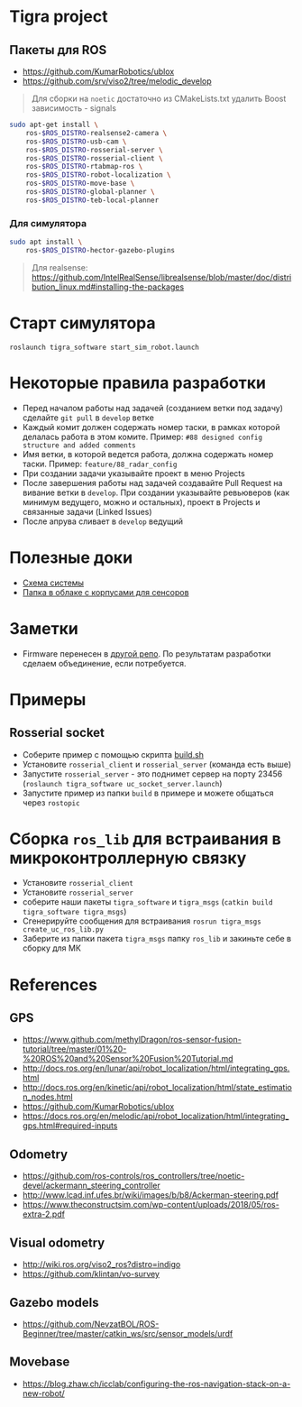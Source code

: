 # Tigra project

## Пакеты для ROS

- https://github.com/KumarRobotics/ublox
- https://github.com/srv/viso2/tree/melodic_develop

> Для сборки на `noetic` достаточно из CMakeLists.txt удалить Boost зависимость - signals

```bash
sudo apt-get install \
    ros-$ROS_DISTRO-realsense2-camera \
    ros-$ROS_DISTRO-usb-cam \
    ros-$ROS_DISTRO-rosserial-server \
    ros-$ROS_DISTRO-rosserial-client \
    ros-$ROS_DISTRO-rtabmap-ros \
    ros-$ROS_DISTRO-robot-localization \
    ros-$ROS_DISTRO-move-base \
    ros-$ROS_DISTRO-global-planner \
    ros-$ROS_DISTRO-teb-local-planner
```

### Для симулятора

```bash
sudo apt install \
    ros-$ROS_DISTRO-hector-gazebo-plugins
```

> Для realsense: https://github.com/IntelRealSense/librealsense/blob/master/doc/distribution_linux.md#installing-the-packages

# Старт симулятора

`roslaunch tigra_software start_sim_robot.launch`

# Некоторые правила разработки

- Перед началом работы над задачей (созданием ветки под задачу) сделайте `git pull` в `develop` ветке
- Каждый комит должен содержать номер таски, в рамках которой делалась работа в этом комите. Пример: `#88 designed config structure and added comments`
- Имя ветки, в которой ведется работа, должна содержать номер таски. Пример: `feature/88_radar_config`
- При создании задачи указывайте проект в меню Projects
- После завершения работы над задачей создавайте Pull Request на вивание ветки в `develop`. При создании указывайте ревьюверов (как минимум ведущего, можно и остальных), проект в Projects и связанные задачи (Linked Issues)
- После апрува сливает в `develop` ведущий

# Полезные доки

- [Схема системы](https://drive.google.com/file/d/1iIvuMr4xtmul_ea4DkjYoXMdhi8A7dez/view?usp=sharing)
- [Папка в облаке с корпусами для сенсоров](https://disk.yandex.ru/d/k_3tlJFRWigokQ)

# Заметки

- Firmware перенесен в [другой репо](https://github.com/lsd-maddrive/tigra-firmware). По результатам разработки сделаем объединение, если потребуется.


# Примеры

## Rosserial socket

- Соберите пример с помощью скрипта [build.sh](samples/rosserial_socket_sample/build.sh)
- Установите `rosserial_client` и `rosserial_server` (команда есть выше)
- Запустите `rosserial_server` - это поднимет сервер на порту 23456 (`roslaunch tigra_software uc_socket_server.launch`)
- Запустите пример из папки `build` в примере и можете общаться через `rostopic`

# Сборка `ros_lib` для встраивания в микроконтроллерную связку

- Установите `rosserial_client`
- Установите `rosserial_server`
- соберите наши пакеты `tigra_software` и `tigra_msgs` (`catkin build tigra_software tigra_msgs`)
- Сгенерируйте сообщения для встраивания `rosrun tigra_msgs create_uc_ros_lib.py`
- Заберите из папки пакета `tigra_msgs` папку `ros_lib` и закиньте себе в сборку для МК

# References

## GPS

- https://www.github.com/methylDragon/ros-sensor-fusion-tutorial/tree/master/01%20-%20ROS%20and%20Sensor%20Fusion%20Tutorial.md
- http://docs.ros.org/en/lunar/api/robot_localization/html/integrating_gps.html
- http://docs.ros.org/en/kinetic/api/robot_localization/html/state_estimation_nodes.html
- https://github.com/KumarRobotics/ublox
- https://docs.ros.org/en/melodic/api/robot_localization/html/integrating_gps.html#required-inputs

## Odometry

- https://github.com/ros-controls/ros_controllers/tree/noetic-devel/ackermann_steering_controller
- http://www.lcad.inf.ufes.br/wiki/images/b/b8/Ackerman-steering.pdf
- https://www.theconstructsim.com/wp-content/uploads/2018/05/ros-extra-2.pdf

## Visual odometry

- http://wiki.ros.org/viso2_ros?distro=indigo
- https://github.com/klintan/vo-survey

## Gazebo models

- https://github.com/NevzatBOL/ROS-Beginner/tree/master/catkin_ws/src/sensor_models/urdf

## Movebase

- https://blog.zhaw.ch/icclab/configuring-the-ros-navigation-stack-on-a-new-robot/
